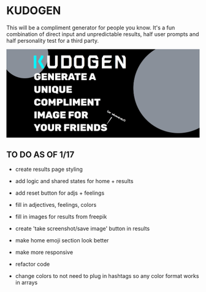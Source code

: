 # KUDOGEN

This will be a compliment generator for people you know. It's a fun combination of direct input and unpredictable results, half user prompts and half personality test for a third party.

![screenshot](./home-screenshot.jpg "home top screenshot")

## TO DO AS OF 1/17

- create results page styling
- add logic and shared states for home + results
- add reset button for adjs + feelings
- fill in adjectives, feelings, colors
- fill in images for results from freepik
- create 'take screenshot/save image' button in results
- make home emoji section look better
- make more responsive
- refactor code

- change colors to not need to plug in hashtags so any color format works in arrays
